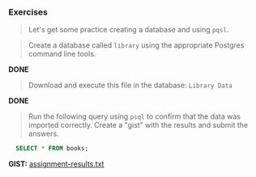 ### Exercises

> Let's get some practice creating a database and using `pqsl`.

> Create a database called `library` using the appropriate Postgres command line tools.

**DONE**


> Download and execute this file in the database: `Library Data`

**DONE**


> Run the following query using `psql` to confirm that the data was imported correctly. Create a "gist" with the results and submit the answers.

```SQL
  SELECT * FROM books;
```

**GIST:**  [assignment-results.txt](https://gist.github.com/finnwhite/72ce232411fb66054d116b1a380ab30a)
